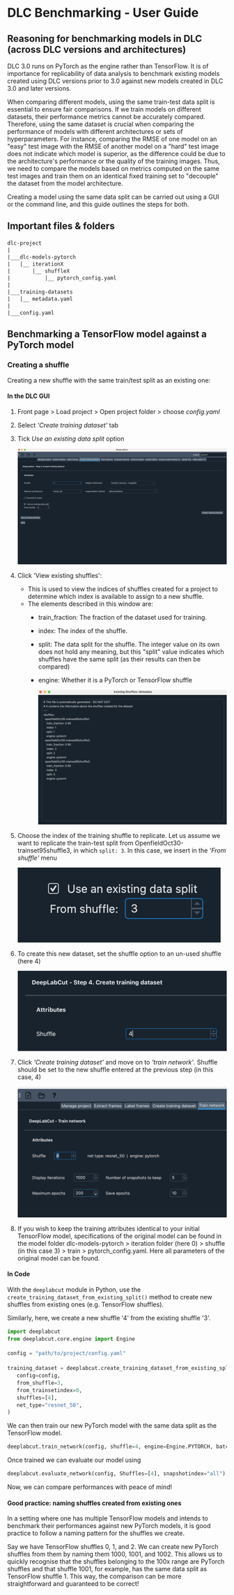 # DLC Benchmarking - User Guide

## Reasoning for benchmarking models in DLC (across DLC versions and architectures)

DLC 3.0 runs on PyTorch as the engine rather than TensorFlow. It is of importance for
replicability of data analysis to benchmark existing models created using DLC versions
prior to 3.0 against new models created in DLC 3.0 and later versions.

When comparing different models, using the same train-test data split is essential 
to ensure fair comparisons. If we train models on different datasets, their performance 
metrics cannot be accurately compared. Therefore, using the same dataset is crucial 
when comparing the performance of models with different architectures or sets of hyperparameters. 
For instance, comparing the RMSE of one model on an "easy" test image with the RMSE of another 
model on a "hard" test image does not indicate which model is superior, as the difference could 
be due to the architecture's performance or the quality of the training images. Thus, we need to compare 
the models based on metrics computed on the same test images and train them on an identical 
fixed training set to "decouple" the dataset from the model architecture.

Creating a model using the same data split can be carried out using a GUI or the command line, and this guide outlines the steps for both.

## Important files & folders

```
dlc-project
|
|___dlc-models-pytorch
|   |__ iterationX
|       |__ shuffleX
|           |__ pytorch_config.yaml
|  
|___training-datasets
|   |__ metadata.yaml
|
|___config.yaml
```

## Benchmarking a TensorFlow model against a PyTorch model

### Creating a shuffle

Creating a new shuffle with the same train/test split as an existing one:
#### In the DLC GUI
1. Front page > Load project > Open project folder > choose *config.yaml*
2. Select *'Create training dataset'* tab
3. Tick *Use an existing data split* option    

    ![create_from_existing](<assets/Screenshot 2024-07-29 at 17.09.15.png>)
4. Click 'View existing shuffles':
    - This is used to view the indices of shuffles created for a project to determine which index is available to assign to a new shuffle.
    - The elements described in this window are:
        - train_fraction: The fraction of the dataset used for training.
        - index: The index of the shuffle.
        - split: The data split for the shuffle. The integer value on its own does not
hold any meaning, but this "split" value indicates which shuffles have the same split 
(as their results can then be compared)
        - engine: Whether it is a PyTorch or TensorFlow shuffle

            ![view_existing_sh](<assets/Screenshot 2024-07-29 at 17.10.29.png>)
5. Choose the index of the training shuffle to replicate. Let us assume we want
to replicate the train-test split from OpenfieldOct30-trainset95shuffle3, in which
`split: 3`. In this case, we insert in the *'From shuffle'* menu
    
    ![choose_existing_index](<assets/Screenshot 2024-07-29 at 17.12.17.png>)
6. To create this new dataset, set the shuffle option to an un-used shuffle
(here 4)
    
    ![choose_new_index](<assets/Screenshot 2024-07-29 at 17.36.44.png>)
7. Click *'Create training dataset'* and move on to *'train network'*. Shuffle should be 
set to the new shuffle entered at the previous step (in this case, 4)
    
    ![create_from_existing](<assets/Screenshot 2024-07-29 at 17.47.10.png>)
8. If you wish to keep the training attributes identical to your initial TensorFlow
model, specifications of the original model can be found in the model folder
dlc-models-pytorch > iteration folder (here 0) > shuffle (in this case 3) > train > 
pytorch_config.yaml. Here all parameters of the original model can be found.

#### In Code 

With the `deeplabcut` module in Python, use the
`create_training_dataset_from_existing_split()` method to create new shuffles from
existing ones (e.g. TensorFlow shuffles).

Similarly, here, we create a new shuffle '4' from the existing shuffle '3'.

```python
import deeplabcut
from deeplabcut.core.engine import Engine

config = "path/to/project/config.yaml"

training_dataset = deeplabcut.create_training_dataset_from_existing_split(
   config=config,
   from_shuffle=3,
   from_trainsetindex=0,
   shuffles=[4],
   net_type="resnet_50",
)
```

We can then train our new PyTorch model with the same data split as the
TensorFlow model.

```python
deeplabcut.train_network(config, shuffle=4, engine=Engine.PYTORCH, batch_size=8)
```

Once trained we can evaluate our model using

```python
deeplabcut.evaluate_network(config, Shuffles=[4], snapshotindex="all")
```
Now, we can compare performances with peace of mind!

#### Good practice: naming shuffles created from existing ones

In a setting where one has multiple TensorFlow models and intends to benchmark their performances against new PyTorch models, it is good practice to follow a naming pattern for the shuffles we create.

Say we have TensorFlow shuffles 0, 1, and 2. We can create new PyTorch shuffles from them by naming them 1000, 1001, and 1002. This allows us to quickly recognise that the shuffles belonging to the 100x range are PyTorch shuffles and that shuffle 1001, for example, has the same data split as TensorFlow shuffle 1. This way, the comparison can be more straightforward and guaranteed to be correct!
